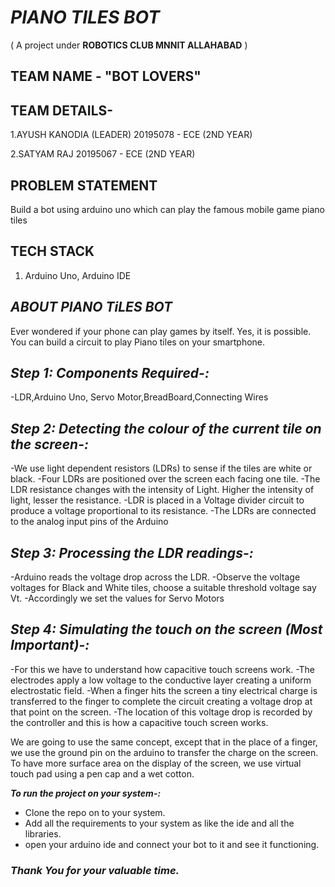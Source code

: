 # ***PIANO TILES BOT***
( A project under **ROBOTICS CLUB MNNIT ALLAHABAD** )

## **TEAM NAME - "BOT LOVERS"**

## **TEAM DETAILS-**

1.AYUSH KANODIA (LEADER)
20195078 - ECE (2ND YEAR)

2.SATYAM RAJ 
20195067 - ECE (2ND YEAR)

## **PROBLEM STATEMENT**

Build a bot using arduino uno which can play the famous mobile game piano tiles

## **TECH STACK**

1. Arduino Uno, Arduino IDE



## ***ABOUT PIANO TiLES BOT***

Ever wondered if your phone can play games by itself.
Yes, it is possible. You can build a circuit to play Piano tiles on your smartphone.

## ***Step 1: Components Required-:***
  -LDR,Arduino Uno, Servo Motor,BreadBoard,Connecting Wires
  
## ***Step 2: Detecting the colour of the current tile on the screen-:***
  -We use light dependent resistors (LDRs) to sense if the tiles are white or black. 
  -Four LDRs are positioned over the screen each facing one tile.
  -The LDR resistance changes with the intensity of Light. Higher the intensity of light, lesser the resistance.
  -LDR is placed in a Voltage divider circuit to produce a voltage proportional to its resistance.
  -The LDRs are connected to the analog input pins of the Arduino
  
## ***Step 3: Processing the LDR readings-:***
 -Arduino reads the voltage drop across the LDR.
 -Observe the voltage voltages for Black and White tiles, choose a suitable threshold voltage say Vt.
 -Accordingly we set the values for Servo Motors
 
## ***Step 4: Simulating the touch on the screen (Most Important)-:***
-For this we have to understand how capacitive touch screens work. 
-The electrodes apply a low voltage to the conductive layer creating a uniform electrostatic field. 
-When a finger hits the screen a tiny electrical charge is transferred to the finger to complete the circuit creating a voltage drop at that point on the screen. 
-The location of this voltage drop is recorded by the controller and this is how a capacitive touch screen works.

We are going to use the same concept, except that in the place of a finger, we use the ground pin on the arduino to transfer the charge on the screen. To have more surface area on the display of the screen, we use virtual touch pad using a pen cap and a wet cotton.

***To run the project on your system-:***

- Clone the repo on to your system.
- Add all the requirements to your system as like the ide and all the libraries.
- open your arduino ide and connect your bot to it and see it functioning.
 
### ***Thank You for your valuable time.***
